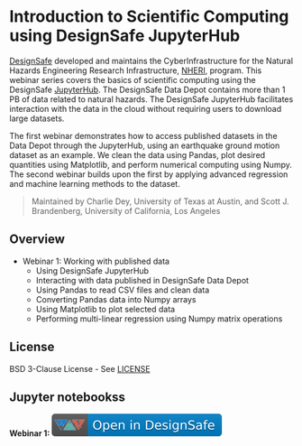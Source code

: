 # Introduction to Scientific Computing using DesignSafe JupyterHub

 [DesignSafe](https://designsafe-ci.org/) developed and maintains the CyberInfrastructure for the Natural Hazards Engineering Research Infrastructure, [NHERI](https://www.nsf.gov/eng/nheri), program. This webinar series covers the basics of scientific computing using the DesignSafe [JupyterHub](https://jupyter.designsafe-ci.org/). The DesignSafe Data Depot contains more than 1 PB of data related to natural hazards. The DesignSafe JupyterHub facilitates interaction with the data in the cloud without requiring users to download large datasets. 
 
 The first webinar demonstrates how to access published datasets in the Data Depot through the JupyterHub, using an earthquake ground motion dataset as an example. We clean the data using Pandas, plot desired quantities using Matplotlib, and perform numerical computing using Numpy. The second webinar builds upon the first by applying advanced regression and machine learning methods to the dataset.   

> Maintained by Charlie Dey, University of Texas at Austin, and Scott J. Brandenberg, University of California, Los Angeles

## Overview
- Webinar 1: Working with published data 
   - Using DesignSafe JupyterHub
   - Interacting with data published in DesignSafe Data Depot
   - Using Pandas to read CSV files and clean data
   - Converting Pandas data into Numpy arrays
   - Using Matplotlib to plot selected data
   - Performing multi-linear regression using Numpy matrix operations


## License

BSD 3-Clause License - See [LICENSE](LICENSE.md)

## Jupyter notebookss

**Webinar 1:** 
[![Try on DesignSafe](https://raw.githubusercontent.com/DesignSafe-CI/training-scientific-computing/main/DesignSafe-Badge.svg)](https://jupyter.designsafe-ci.org/hub/user-redirect/lab/tree/CommunityData/Training/Webinar-Scientific-Computing-2025/01-working-with-published-data.ipynb)

